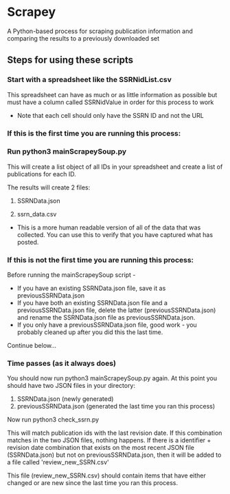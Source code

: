 # Scrapey
A Python-based process for scraping publication information and comparing the results to a previously downloaded set

## Steps for using these scripts

### Start with a spreadsheet like the SSRNidList.csv
This spreadsheet can have as much or as little information as possible but must have a column called SSRNidValue in order for this process to work
- Note that each cell should only have the SSRN ID and not the URL

### If this is the first time you are running this process:

### Run python3 mainScrapeySoup.py
This will create a list object of all IDs in your spreadsheet and create a list of publications for each ID.

The results will create 2 files:
1. SSRNData.json

2. ssrn_data.csv
- This is a more human readable version of all of the data that was collected. You can use this to verify that you have captured what has posted.

### If this is not the first time you are running this process:

Before running the mainScrapeySoup script - 
- If you have an existing SSRNData.json file, save it as previousSSRNData.json
- If you have both an existing SSRNData.json file and a previousSSRNData.json file, delete the latter (previousSSRNData.json) and rename the SSRNData.json file as previousSSRNData.json.
- If you only have a previousSSRNData.json file, good work - you probably cleaned up after you did this the last time.

Continue below...

### Time passes (as it always does)
You should now run python3 mainScrapeySoup.py again.
At this point you should have two JSON files in your directory:
1. SSRNData.json (newly generated)
2. previousSSRNData.json (generated the last time you ran this process)

Now run python3 check_ssrn.py

This will match publication ids with the last revision date. If this combination matches in the two JSON files, nothing happens. If there is a identifier + revision date combination that exists on the most recent JSON file (SSRNData.json) but not on previousSSRNData.json, then it will be added to a file called 'review_new_SSRN.csv'

This file (review_new_SSRN.csv) should contain items that have either changed or are new since the last time you ran this process.